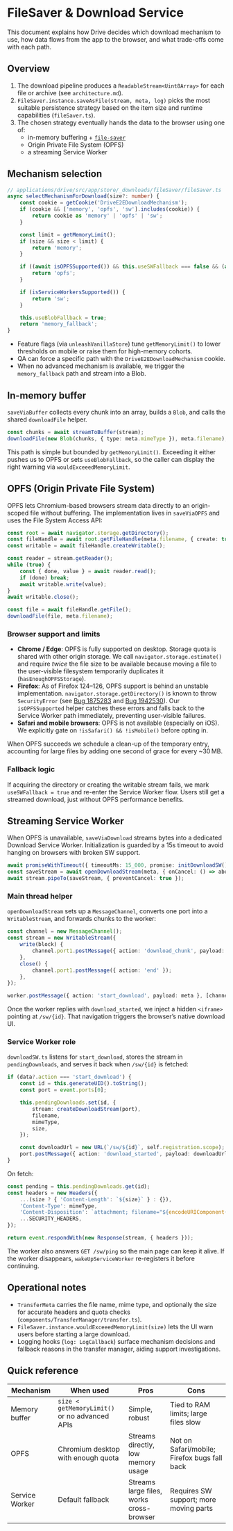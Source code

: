 # FileSaver & Download Service

This document explains how Drive decides which download mechanism to use, how data flows from the app to the browser, and what trade-offs come with each path.

## Overview

1. The download pipeline produces a `ReadableStream<Uint8Array>` for each file or archive (see `architecture.md`).
2. `FileSaver.instance.saveAsFile(stream, meta, log)` picks the most suitable persistence strategy based on the item size and runtime capabilities (`fileSaver.ts`).
3. The chosen strategy eventually hands the data to the browser using one of:
    - in-memory buffering + [`file-saver`](https://github.com/eligrey/FileSaver.js)
    - Origin Private File System (OPFS)
    - a streaming Service Worker

## Mechanism selection

```ts
// applications/drive/src/app/store/_downloads/fileSaver/fileSaver.ts
async selectMechanismForDownload(size?: number) {
    const cookie = getCookie('DriveE2EDownloadMechanism');
    if (cookie && ['memory', 'opfs', 'sw'].includes(cookie)) {
        return cookie as 'memory' | 'opfs' | 'sw';
    }

    const limit = getMemoryLimit();
    if (size && size < limit) {
        return 'memory';
    }

    if ((await isOPFSSupported()) && this.useSWFallback === false && (await hasEnoughOPFSStorage(size))) {
        return 'opfs';
    }

    if (isServiceWorkersSupported()) {
        return 'sw';
    }

    this.useBlobFallback = true;
    return 'memory_fallback';
}
```

- Feature flags (via `unleashVanillaStore`) tune `getMemoryLimit()` to lower thresholds on mobile or raise them for high-memory cohorts.
- QA can force a specific path with the `DriveE2EDownloadMechanism` cookie.
- When no advanced mechanism is available, we trigger the `memory_fallback` path and stream into a Blob.

## In-memory buffer

`saveViaBuffer` collects every chunk into an array, builds a `Blob`, and calls the shared `downloadFile` helper.

```ts
const chunks = await streamToBuffer(stream);
downloadFile(new Blob(chunks, { type: meta.mimeType }), meta.filename);
```

This path is simple but bounded by `getMemoryLimit()`. Exceeding it either pushes us to OPFS or sets `useBlobFallback`, so the caller can display the right warning via `wouldExceeedMemoryLimit`.

## OPFS (Origin Private File System)

OPFS lets Chromium-based browsers stream data directly to an origin-scoped file without buffering. The implementation lives in `saveViaOPFS` and uses the File System Access API:

```ts
const root = await navigator.storage.getDirectory();
const fileHandle = await root.getFileHandle(meta.filename, { create: true });
const writable = await fileHandle.createWritable();

const reader = stream.getReader();
while (true) {
    const { done, value } = await reader.read();
    if (done) break;
    await writable.write(value);
}
await writable.close();

const file = await fileHandle.getFile();
downloadFile(file, meta.filename);
```

### Browser support and limits

- **Chrome / Edge**: OPFS is fully supported on desktop. Storage quota is shared with other origin storage. We call `navigator.storage.estimate()` and require _twice_ the file size to be available because moving a file to the user-visible filesystem temporarily duplicates it (`hasEnoughOPFSStorage`).
- **Firefox**: As of Firefox 124–126, OPFS support is behind an unstable implementation. `navigator.storage.getDirectory()` is known to throw `SecurityError` (see [Bug 1875283](https://bugzilla.mozilla.org/show_bug.cgi?id=1875283) and [Bug 1942530](https://bugzilla.mozilla.org/show_bug.cgi?id=1942530)). Our `isOPFSSupported` helper catches these errors and falls back to the Service Worker path immediately, preventing user-visible failures.
- **Safari and mobile browsers**: OPFS is not available (especially on iOS). We explicitly gate on `!isSafari() && !isMobile()` before opting in.

When OPFS succeeds we schedule a clean-up of the temporary entry, accounting for large files by adding one second of grace for every ~30 MB.

### Fallback logic

If acquiring the directory or creating the writable stream fails, we mark `useSWFallback = true` and re-enter the Service Worker flow. Users still get a streamed download, just without OPFS performance benefits.

## Streaming Service Worker

When OPFS is unavailable, `saveViaDownload` streams bytes into a dedicated Download Service Worker. Initialization is guarded by a 15s timeout to avoid hanging on browsers with broken SW support.

```ts
await promiseWithTimeout({ timeoutMs: 15_000, promise: initDownloadSW() });
const saveStream = await openDownloadStream(meta, { onCancel: () => abortController.abort() });
await stream.pipeTo(saveStream, { preventCancel: true });
```

### Main thread helper

`openDownloadStream` sets up a `MessageChannel`, converts one port into a `WritableStream`, and forwards chunks to the worker:

```ts
const channel = new MessageChannel();
const stream = new WritableStream({
    write(block) {
        channel.port1.postMessage({ action: 'download_chunk', payload: block });
    },
    close() {
        channel.port1.postMessage({ action: 'end' });
    },
});

worker.postMessage({ action: 'start_download', payload: meta }, [channel.port2]);
```

Once the worker replies with `download_started`, we inject a hidden `<iframe>` pointing at `/sw/{id}`. That navigation triggers the browser’s native download UI.

### Service Worker role

`downloadSW.ts` listens for `start_download`, stores the stream in `pendingDownloads`, and serves it back when `/sw/{id}` is fetched:

```ts
if (data?.action === 'start_download') {
    const id = this.generateUID().toString();
    const port = event.ports[0];

    this.pendingDownloads.set(id, {
        stream: createDownloadStream(port),
        filename,
        mimeType,
        size,
    });

    const downloadUrl = new URL(`/sw/${id}`, self.registration.scope);
    port.postMessage({ action: 'download_started', payload: downloadUrl.toString() });
}
```

On fetch:

```ts
const pending = this.pendingDownloads.get(id);
const headers = new Headers({
    ...(size ? { 'Content-Length': `${size}` } : {}),
    'Content-Type': mimeType,
    'Content-Disposition': `attachment; filename="${encodeURIComponent(filename)}"`,
    ...SECURITY_HEADERS,
});

return event.respondWith(new Response(stream, { headers }));
```

The worker also answers `GET /sw/ping` so the main page can keep it alive. If the worker disappears, `wakeUpServiceWorker` re-registers it before continuing.

## Operational notes

- `TransferMeta` carries the file name, mime type, and optionally the size for accurate headers and quota checks (`components/TransferManager/transfer.ts`).
- `FileSaver.instance.wouldExceeedMemoryLimit(size)` lets the UI warn users before starting a large download.
- Logging hooks (`log: LogCallback`) surface mechanism decisions and fallback reasons in the transfer manager, aiding support investigations.

## Quick reference

| Mechanism | When used | Pros | Cons |
| --- | --- | --- | --- |
| Memory buffer | `size < getMemoryLimit()` or no advanced APIs | Simple, robust | Tied to RAM limits; large files slow |
| OPFS | Chromium desktop with enough quota | Streams directly, low memory usage | Not on Safari/mobile; Firefox bugs fall back |
| Service Worker | Default fallback | Streams large files, works cross-browser | Requires SW support; more moving parts |

